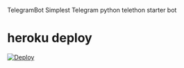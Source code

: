 TelegramBot
Simplest Telegram  python telethon  starter bot 
# heroku deploy 


[![Deploy](https://www.herokucdn.com/deploy/button.svg)](https://heroku.com/deploy)
